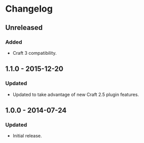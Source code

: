 Changelog
=========

## Unreleased

### Added
- Craft 3 compatibility.

## 1.1.0 - 2015-12-20

### Updated
- Updated to take advantage of new Craft 2.5 plugin features.

## 1.0.0 - 2014-07-24

### Updated
- Initial release.
